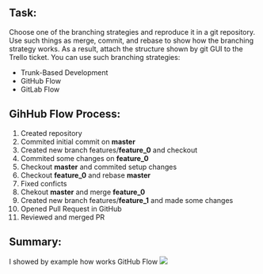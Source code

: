 ## Task:
Choose one of the branching strategies and reproduce it in a git repository. Use such things as merge, commit, and rebase to show how the branching strategy works. As a result, attach the structure shown by git GUI to the Trello ticket.
You can use such branching strategies:
- Trunk-Based Development
- GitHub Flow
- GitLab Flow

## GihHub Flow Process:
1. Created repository
2. Commited initial commit on **master**
3. Created new branch features/**feature_0** and checkout
4. Commited some changes on **feature_0**
5. Checkout **master** and commited setup changes
6. Checkout **feature_0** and rebase **master**
7. Fixed conficts
8. Chekout **master** and merge **feature_0**
9. Created new branch features/**feature_1** and made some changes
10. Opened Pull Request in GitHub
11. Reviewed and merged PR

## Summary:
I showed by example how works GitHub Flow
![](https://github.com/Disablak/devops-week1-task2/github-flow.png)
